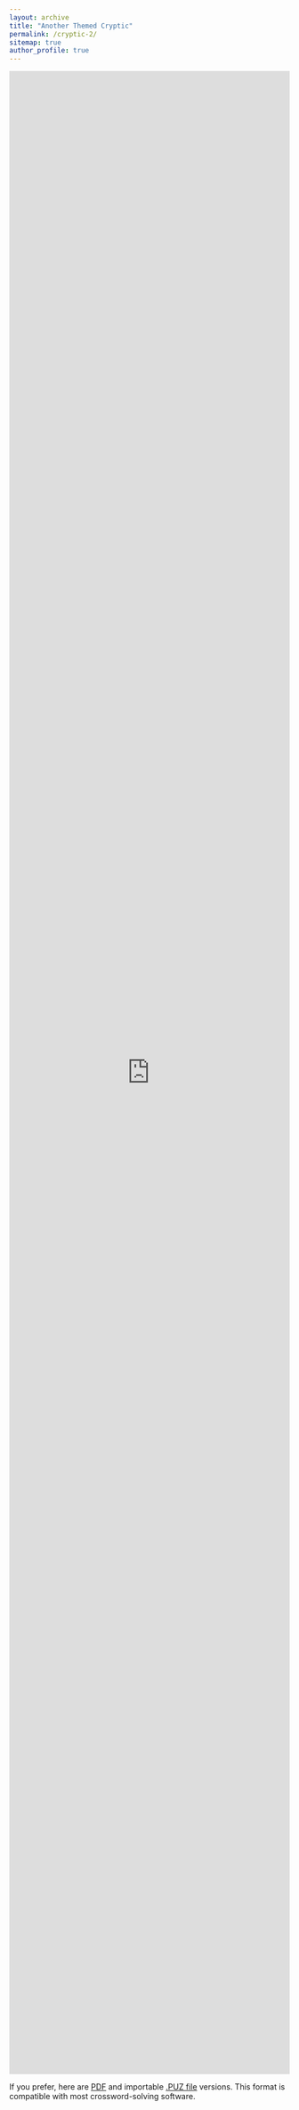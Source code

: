 ```yaml
---
layout: archive
title: "Another Themed Cryptic"
permalink: /cryptic-2/
sitemap: true
author_profile: true
---
```


<iframe style="height: 90vh; width: 100%;" src="https://crosshare.org/embed/mEGWuqu640TCCR3kUTA8/ANcbOKDIaGQA7jNAQcgDnSCYlcA2" alt="An embedded cryptic crossword puzzle" title="An embedded cryptic crossword puzzle" frameborder="0" allowfullscreen="true" allowtransparency="true" allow="clipboard-write *"></iframe>

If you prefer, here are [PDF](/files/cryptic-2.pdf) and importable [.PUZ file](/files/cryptic-2.puz) versions. This format is compatible with most crossword-solving software.
